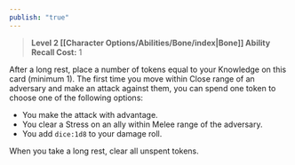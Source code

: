 ```yaml
---
publish: "true"
---
```

> **Level 2 [[Character Options/Abilities/Bone/index|Bone]] Ability**
> **Recall Cost:** 1

After a long rest, place a number of tokens equal to your Knowledge on this card (minimum 1). The first time you move within Close range of an adversary and make an attack against them, you can spend one token to choose one of the following options:

- You make the attack with advantage.
- You clear a Stress on an ally within Melee range of the adversary.
- You add  `dice:1d8` to your damage roll.

When you take a long rest, clear all unspent tokens.
